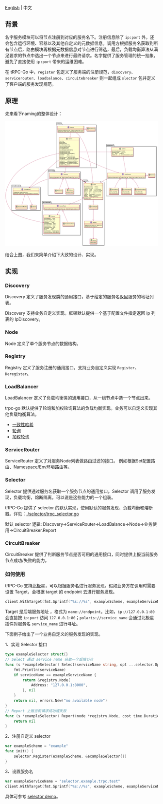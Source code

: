[English](README.md) | 中文

## 背景

名字服务模块可以将节点注册到对应的服务名下。注册信息除了 `ip:port` 外，还会包含运行环境、容器以及其他自定义的元数据信息。调用方根据服务名获取到所有节点后，路由模块再根据元数据信息对节点进行筛选，最后，负载均衡算法从满足要求的节点中选出一个节点来进行最终请求。名字提供了服务管理的统一抽象，避免了直接使用 `ip:port` 带来的运维困难。

在 tRPC-Go 中，`register` 包定义了服务端的注册规范，`discovery`、`servicerouter`、`loadbalance`、`circuitebreaker` 则一起组成 `slector` 包并定义了客户端的服务发现规范。

## 原理

先来看下naming的整体设计：

![naming design](/.resources/naming/naming.png)

结合上图，我们来简单介绍下大致的设计、实现。

## 实现

### Discovery

Discovery 定义了服务发现类的通用接口，基于给定的服务名返回服务的地址列表。

Discovery 支持业务自定义实现。框架默认提供一个基于配置文件指定返回 ip 列表的 IpDiscovery。

### Node

Node 定义了单个服务节点的数据结构。

### Registry

Registry 定义了服务注册的通用接口，支持业务自定义实现 `Register`、`Deregister`。

### LoadBalancer

LoadBalancer 定义了负载均衡类的通用接口，从一组节点中选一个节点出来。

trpc-go 默认提供了轮询和加权轮询算法的负载均衡实现。业务可以自定义实现其他负载均衡算法。

- [一致性哈希](/naming/loadbalance/consistenthash)
- [轮询](/naming/loadbalance/roundrobin)
- [加权轮询](/naming/loadbalance/weightroundrobin)

### ServiceRouter

ServiceRouter 定义了对服务Node列表做路由过滤的接口。 例如根据Set配置路由、Namespace/Env环境路由等。

### Selector

Selector 提供通过服务名获取一个服务节点的通用接口。Selector 调用了服务发现，负载均衡，熔断隔离，可以说是这些能力的一个组装。

tRPC-Go 提供了 selector 的默认实现，使用默认的服务发现、负载均衡和熔断器。详见：[./selector/trpc_selector.go](/naming/selector/trpc_selector.go)

默认 selector 逻辑: Discovery->ServiceRouter->LoadBalance->Node->业务使用->CircuitBreaker.Report

### CircuitBreaker

CircuitBreaker 提供了判断服务节点是否可用的通用接口，同时提供上报当前服务节点成功/失败的能力。

### 如何使用

tRPC-Go 支持[北极星](https://github.com/trpc-ecosystem/go-naming-polarismesh)，可以根据服务名进行服务发现。假如业务方在调用时需要设置 Target，会根据 target 的 endpoint 去进行服务发现。

```go
client.WithTarget(fmt.Sprintf("%s://%s", exampleScheme, exampleServiceName)),
```


Target 是后端服务地址 ，格式为 `name://endpoint`。比如，`ip://127.0.0.1:80` 会直接按 `ip:port` 访问 `127.0.0.1:80`；`polaris://service_name` 会通过北极星插件对服务名 `service_name` 进行寻址。

下面例子给出了一个业务自定义的服务发现的实现。

1、实现 Selector 接口

```go
type exampleSelector struct{}
// Select 通过 service name 获取一个后端节点
func (s *exampleSelector) Select(serviceName string, opt ...selector.Option) (*registry.Node, error) {
    fmt.Println(serviceName)
    if serviceName == exampleServiceName {
        return &registry.Node{
            Address: "127.0.0.1:8000",
        }, nil
    }
    return nil, errors.New("no available node")
}
// Report 上报当前请求成功或失败
func (s *exampleSelector) Report(node *registry.Node, cost time.Duration, success error) error {
    return nil
}
```

2、注册自定义 selector

```go
var exampleScheme = "example"
func init() {
    selector.Register(exampleScheme, &exampleSelector{})
}
```

3、设置服务名

```go
var exampleServiceName = "selector.example.trpc.test"
client.WithTarget(fmt.Sprintf("%s://%s", exampleScheme, exampleServiceName))
```


具体可参考 [selector demo](/examples/features/selector)。
